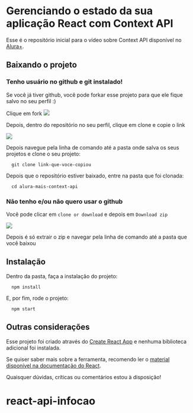 # Gerenciando o estado da sua aplicação React com Context API

Esse é o repositório inicial para o vídeo sobre Context API disponível no [Alura+](https://cursos.alura.com.br/alura-mais).

## Baixando o projeto

### Tenho usuário no github e git instalado!

Se você já tiver github, você pode forkar esse projeto para que ele fique salvo no seu perfil :)

Clique em fork
![](./images/fork.PNG)

Depois, dentro do repositório no seu perfil, clique em clone e copie o link

![](./images/fork.PNG)

Depois navegue pela linha de comando até a pasta onde salva os seus projetos e clone o seu projeto:

```
  git clone link-que-voce-copiou
```

Depois que o repositório estiver baixado, entre na pasta que foi clonada:

```
  cd alura-mais-context-api
```

### Não tenho e/ou não quero usar o github

Você pode clicar em `clone or download` e depois em `Download zip`

![]("./images/zip.PNG")

Depois é só extrair o zip e navegar pela linha de comando até a pasta que você baixou

## Instalação

Dentro da pasta, faça a instalação do projeto:

```
  npm install
```

E, por fim, rode o projeto:

```
  npm start
```

## Outras considerações

Esse projeto foi criado através do [Create React App](https://github.com/facebook/create-react-app) e nenhuma biblioteca adicional foi instalada.

Se quiser saber mais sobre a ferramenta, recomendo ler o [material disponível na documentação do React](https://pt-br.reactjs.org/docs/context.html).

Quaisquer dúvidas, críticas ou comentários estou à disposição!
# react-api-infocao
